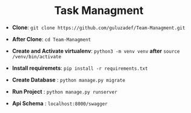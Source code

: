 
<div align="center">
  <h1>Task Managment</h1>
</div>

- **Clone**: `git clone https://github.com/guluzadef/Team-Managment.git`
- **After Clone**: `cd Team-Managment`

- **Create and Activate virtualenv**: `python3 -m venv venv`  **after** `source /venv/bin/activate`

- **Install requiremets**: `pip install -r requirements.txt`

- **Create Database** : `python manage.py migrate`

    
- **Run Project** : `python manage.py runserver`


- **Api Schema** : `localhost:8000/swagger`
